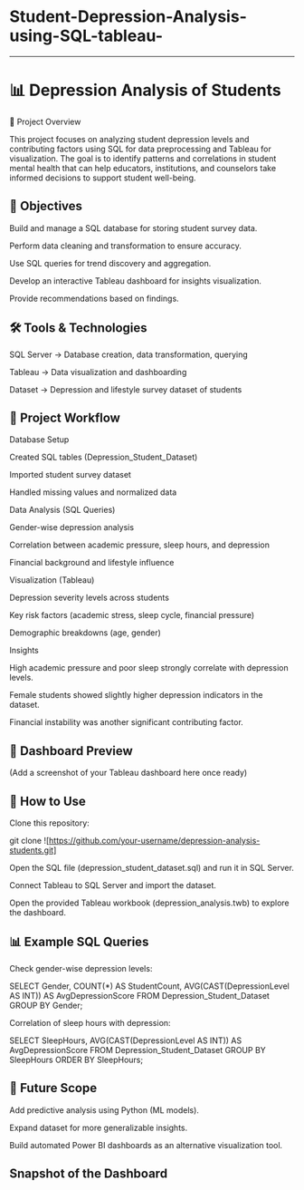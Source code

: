 # Student-Depression-Analysis-using-SQL-tableau-
-----------------------------------------------------------------
# 📊 Depression Analysis of Students 

📌 Project Overview

This project focuses on analyzing student depression levels and contributing factors using SQL for data preprocessing and Tableau for visualization. The goal is to identify patterns and correlations in student mental health that can help educators, institutions, and counselors take informed decisions to support student well-being.

## 🎯 Objectives

Build and manage a SQL database for storing student survey data.

Perform data cleaning and transformation to ensure accuracy.

Use SQL queries for trend discovery and aggregation.

Develop an interactive Tableau dashboard for insights visualization.

Provide recommendations based on findings.

## 🛠 Tools & Technologies

SQL Server → Database creation, data transformation, querying

Tableau → Data visualization and dashboarding

Dataset → Depression and lifestyle survey dataset of students

## 📂 Project Workflow

Database Setup

Created SQL tables (Depression_Student_Dataset)

Imported student survey dataset

Handled missing values and normalized data

Data Analysis (SQL Queries)

Gender-wise depression analysis

Correlation between academic pressure, sleep hours, and depression

Financial background and lifestyle influence

Visualization (Tableau)

Depression severity levels across students

Key risk factors (academic stress, sleep cycle, financial pressure)

Demographic breakdowns (age, gender)

Insights

High academic pressure and poor sleep strongly correlate with depression levels.

Female students showed slightly higher depression indicators in the dataset.

Financial instability was another significant contributing factor.

## 📸 Dashboard Preview

(Add a screenshot of your Tableau dashboard here once ready)


## 🚀 How to Use

Clone this repository:

git clone ![https://github.com/your-username/depression-analysis-students.git]


Open the SQL file (depression_student_dataset.sql) and run it in SQL Server.

Connect Tableau to SQL Server and import the dataset.

Open the provided Tableau workbook (depression_analysis.twb) to explore the dashboard.

## 📊 Example SQL Queries

Check gender-wise depression levels:

SELECT Gender, COUNT(*) AS StudentCount, 
       AVG(CAST(DepressionLevel AS INT)) AS AvgDepressionScore
FROM Depression_Student_Dataset
GROUP BY Gender;


Correlation of sleep hours with depression:

SELECT SleepHours, AVG(CAST(DepressionLevel AS INT)) AS AvgDepressionScore
FROM Depression_Student_Dataset
GROUP BY SleepHours
ORDER BY SleepHours;

## 📌 Future Scope

Add predictive analysis using Python (ML models).

Expand dataset for more generalizable insights.

Build automated Power BI dashboards as an alternative visualization tool.

## Snapshot of the Dashboard


